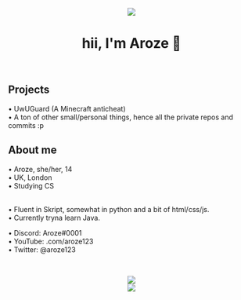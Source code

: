 <div align="center">

<img src="https://cdn.discordapp.com/emojis/774868681586114580.gif?v=1" /><br />
<h1>hii, I'm Aroze 👋</h1><br />

</div>

<h2>Projects</h2>
• UwUGuard (A Minecraft anticheat)<br />
• A ton of other small/personal things, hence all the private repos and commits :p

<h2>About me</h2>
• Aroze, she/her, 14<br />
• UK, London<br />
• Studying CS<br /><br />

• Fluent in Skript, somewhat in python and a bit of html/css/js.<br />
• Currently tryna learn Java.<br />

• Discord: Aroze#0001<br />
• YouTube: .com/aroze123<br />
• Twitter: @aroze123<br />

<br />

<p align = center>
  <img src = "https://github-readme-stats.vercel.app/api?username=aroze123&show_icons=true&theme=dracula&count_private=true">
  <br />
  <img src = "https://github-readme-stats.vercel.app/api/top-langs/?username=aroze123&show_icons=true&theme=dracula">
</p>
